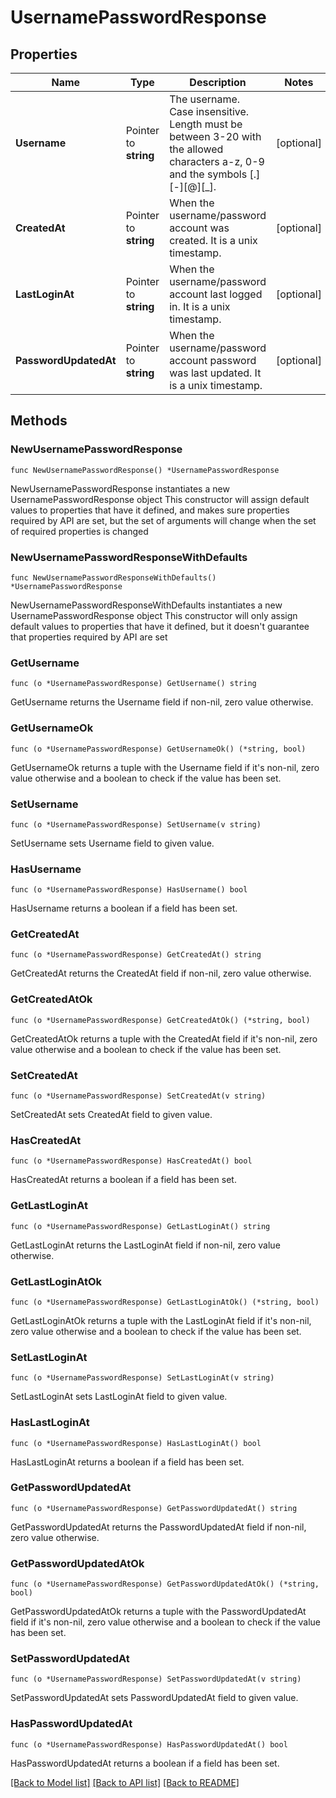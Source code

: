 # UsernamePasswordResponse

## Properties

Name | Type | Description | Notes
------------ | ------------- | ------------- | -------------
**Username** | Pointer to **string** | The username. Case insensitive. Length must be between 3-20 with the allowed characters a-z, 0-9 and the symbols [.][-][@][_]. | [optional] 
**CreatedAt** | Pointer to **string** | When the username/password account was created. It is a unix timestamp. | [optional] 
**LastLoginAt** | Pointer to **string** | When the username/password account last logged in. It is a unix timestamp. | [optional] 
**PasswordUpdatedAt** | Pointer to **string** | When the username/password account password was last updated. It is a unix timestamp. | [optional] 

## Methods

### NewUsernamePasswordResponse

`func NewUsernamePasswordResponse() *UsernamePasswordResponse`

NewUsernamePasswordResponse instantiates a new UsernamePasswordResponse object
This constructor will assign default values to properties that have it defined,
and makes sure properties required by API are set, but the set of arguments
will change when the set of required properties is changed

### NewUsernamePasswordResponseWithDefaults

`func NewUsernamePasswordResponseWithDefaults() *UsernamePasswordResponse`

NewUsernamePasswordResponseWithDefaults instantiates a new UsernamePasswordResponse object
This constructor will only assign default values to properties that have it defined,
but it doesn't guarantee that properties required by API are set

### GetUsername

`func (o *UsernamePasswordResponse) GetUsername() string`

GetUsername returns the Username field if non-nil, zero value otherwise.

### GetUsernameOk

`func (o *UsernamePasswordResponse) GetUsernameOk() (*string, bool)`

GetUsernameOk returns a tuple with the Username field if it's non-nil, zero value otherwise
and a boolean to check if the value has been set.

### SetUsername

`func (o *UsernamePasswordResponse) SetUsername(v string)`

SetUsername sets Username field to given value.

### HasUsername

`func (o *UsernamePasswordResponse) HasUsername() bool`

HasUsername returns a boolean if a field has been set.

### GetCreatedAt

`func (o *UsernamePasswordResponse) GetCreatedAt() string`

GetCreatedAt returns the CreatedAt field if non-nil, zero value otherwise.

### GetCreatedAtOk

`func (o *UsernamePasswordResponse) GetCreatedAtOk() (*string, bool)`

GetCreatedAtOk returns a tuple with the CreatedAt field if it's non-nil, zero value otherwise
and a boolean to check if the value has been set.

### SetCreatedAt

`func (o *UsernamePasswordResponse) SetCreatedAt(v string)`

SetCreatedAt sets CreatedAt field to given value.

### HasCreatedAt

`func (o *UsernamePasswordResponse) HasCreatedAt() bool`

HasCreatedAt returns a boolean if a field has been set.

### GetLastLoginAt

`func (o *UsernamePasswordResponse) GetLastLoginAt() string`

GetLastLoginAt returns the LastLoginAt field if non-nil, zero value otherwise.

### GetLastLoginAtOk

`func (o *UsernamePasswordResponse) GetLastLoginAtOk() (*string, bool)`

GetLastLoginAtOk returns a tuple with the LastLoginAt field if it's non-nil, zero value otherwise
and a boolean to check if the value has been set.

### SetLastLoginAt

`func (o *UsernamePasswordResponse) SetLastLoginAt(v string)`

SetLastLoginAt sets LastLoginAt field to given value.

### HasLastLoginAt

`func (o *UsernamePasswordResponse) HasLastLoginAt() bool`

HasLastLoginAt returns a boolean if a field has been set.

### GetPasswordUpdatedAt

`func (o *UsernamePasswordResponse) GetPasswordUpdatedAt() string`

GetPasswordUpdatedAt returns the PasswordUpdatedAt field if non-nil, zero value otherwise.

### GetPasswordUpdatedAtOk

`func (o *UsernamePasswordResponse) GetPasswordUpdatedAtOk() (*string, bool)`

GetPasswordUpdatedAtOk returns a tuple with the PasswordUpdatedAt field if it's non-nil, zero value otherwise
and a boolean to check if the value has been set.

### SetPasswordUpdatedAt

`func (o *UsernamePasswordResponse) SetPasswordUpdatedAt(v string)`

SetPasswordUpdatedAt sets PasswordUpdatedAt field to given value.

### HasPasswordUpdatedAt

`func (o *UsernamePasswordResponse) HasPasswordUpdatedAt() bool`

HasPasswordUpdatedAt returns a boolean if a field has been set.


[[Back to Model list]](../README.md#documentation-for-models) [[Back to API list]](../README.md#documentation-for-api-endpoints) [[Back to README]](../README.md)


